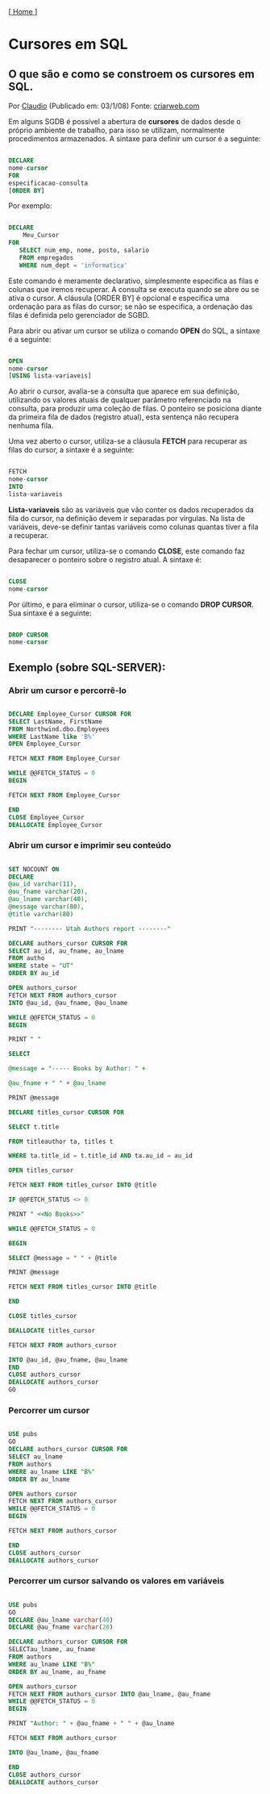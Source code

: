 [[ Home ](home.md)]

# Cursores em SQL

## O que são e como se constroem os cursores em SQL.

Por [Claudio](http://www.criarweb.com/contato/contacta.php?destinatario=100) (Publicado em: 03/1/08)
Fonte: [criarweb.com](http://www.criarweb.com/artigos/cursores-sql.html)

Em alguns SGDB é possível a abertura de **cursores** de dados desde o próprio ambiente de trabalho, para isso se utilizam, normalmente procedimentos armazenados. A sintaxe para definir um cursor é a seguinte:

```sql

DECLARE
nome-cursor
FOR
especificacao-consulta
[ORDER BY]

```

Por exemplo:

```sql

DECLARE
    Meu_Cursor
FOR
   SELECT num_emp, nome, posto, salario
   FROM empregados
   WHERE num_dept = 'informatica'

```

Este comando é meramente declarativo, simplesmente especifica as filas e colunas que iremos recuperar. A consulta se executa quando se abre ou se ativa o cursor. A cláusula [ORDER BY] é opcional e especifica uma ordenação para as filas do cursor; se não se especifica, a ordenação das filas é definida pelo gerenciador de SGBD.

Para abrir ou ativar um cursor se utiliza o comando **OPEN** do SQL, a sintaxe é a seguinte:

```sql

OPEN
nome-cursor
[USING lista-variaveis]

```

Ao abrir o cursor, avalia-se a consulta que aparece em sua definição, utilizando os valores atuais de qualquer parâmetro referenciado na consulta, para produzir uma coleção de filas. O ponteiro se posiciona diante da primeira fila de dados (registro atual), esta sentença não recupera nenhuma fila.

Uma vez aberto o cursor, utiliza-se a cláusula **FETCH** para recuperar as filas do cursor, a sintaxe é a seguinte:

```sql

FETCH
nome-cursor
INTO
lista-variaveis

```

**Lista-variaveis** são as variáveis que vão conter os dados recuperados da fila do cursor, na definição devem ir separadas por vírgulas. Na lista de variáveis, deve-se definir tantas variáveis como colunas quantas tiver a fila a recuperar.

Para fechar um cursor, utiliza-se o comando **CLOSE**, este comando faz desaparecer o ponteiro sobre o registro atual. A sintaxe é:

```sql

CLOSE
nome-cursor

```

Por último, e para eliminar o cursor, utiliza-se o comando **DROP CURSOR**. Sua sintaxe é a seguinte:

```sql

DROP CURSOR
nome-cursor

```

## Exemplo (sobre SQL-SERVER):

### Abrir um cursor e percorrê-lo

```sql

DECLARE Employee_Cursor CURSOR FOR
SELECT LastName, FirstName
FROM Northwind.dbo.Employees
WHERE LastName like 'B%'
OPEN Employee_Cursor

FETCH NEXT FROM Employee_Cursor

WHILE @@FETCH_STATUS = 0
BEGIN

FETCH NEXT FROM Employee_Cursor

END
CLOSE Employee_Cursor
DEALLOCATE Employee_Cursor

```

### Abrir um cursor e imprimir seu conteúdo

```sql

SET NOCOUNT ON
DECLARE
@au_id varchar(11),
@au_fname varchar(20),
@au_lname varchar(40),
@message varchar(80),
@title varchar(80)

PRINT "-------- Utah Authors report --------"

DECLARE authors_cursor CURSOR FOR
SELECT au_id, au_fname, au_lname
FROM autho
WHERE state = "UT"
ORDER BY au_id

OPEN authors_cursor
FETCH NEXT FROM authors_cursor
INTO @au_id, @au_fname, @au_lname

WHILE @@FETCH_STATUS = 0
BEGIN

PRINT " "

SELECT

@message = "----- Books by Author: " +

@au_fname + " " + @au_lname

PRINT @message

DECLARE titles_cursor CURSOR FOR

SELECT t.title

FROM titleauthor ta, titles t

WHERE ta.title_id = t.title_id AND ta.au_id = au_id

OPEN titles_cursor

FETCH NEXT FROM titles_cursor INTO @title

IF @@FETCH_STATUS <> 0

PRINT " <<No Books>>"

WHILE @@FETCH_STATUS = 0

BEGIN

SELECT @message = " " + @title

PRINT @message

FETCH NEXT FROM titles_cursor INTO @title

END

CLOSE titles_cursor

DEALLOCATE titles_cursor

FETCH NEXT FROM authors_cursor

INTO @au_id, @au_fname, @au_lname
END 
CLOSE authors_cursor
DEALLOCATE authors_cursor
GO

```

### Percorrer um cursor

```sql

USE pubs
GO
DECLARE authors_cursor CURSOR FOR
SELECT au_lname
FROM authors
WHERE au_lname LIKE "B%"
ORDER BY au_lname

OPEN authors_cursor
FETCH NEXT FROM authors_cursor
WHILE @@FETCH_STATUS = 0
BEGIN

FETCH NEXT FROM authors_cursor

END
CLOSE authors_cursor
DEALLOCATE authors_cursor

```

### Percorrer um cursor salvando os valores em variáveis

```sql

USE pubs
GO
DECLARE @au_lname varchar(40)
DECLARE @au_fname varchar(20)

DECLARE authors_cursor CURSOR FOR
SELECTau_lname, au_fname
FROM authors
WHERE au_lname LIKE "B%"
ORDER BY au_lname, au_fname

OPEN authors_cursor
FETCH NEXT FROM authors_cursor INTO @au_lname, @au_fname
WHILE @@FETCH_STATUS = 0
BEGIN

PRINT "Author: " + @au_fname + " " + @au_lname

FETCH NEXT FROM authors_cursor

INTO @au_lname, @au_fname

END
CLOSE authors_cursor
DEALLOCATE authors_cursor

```
